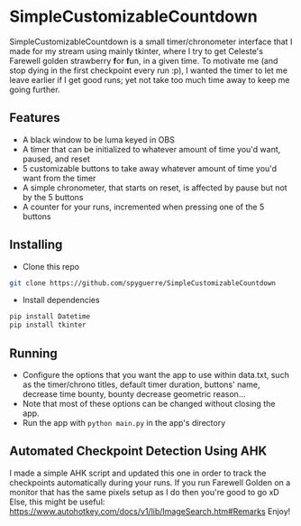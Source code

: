 # SimpleCustomizableCountdown

SimpleCustomizableCountdown is a small timer/chronometer interface that I made for my stream using mainly tkinter, where I try to get Celeste's Farewell golden strawberry **f**or **f**un, in a given time. To motivate me (and stop dying in the first checkpoint every run :p), I wanted the timer to let me leave earlier if I get good runs; yet not take too much time away to keep me going further.

## Features

- A black window to be luma keyed in OBS
- A timer that can be initialized to whatever amount of time you'd want, paused, and reset
- 5 customizable buttons to take away whatever amount of time you'd want from the timer
- A simple chronometer, that starts on reset, is affected by pause but not by the 5 buttons
- A counter for your runs, incremented when pressing one of the 5 buttons

## Installing
- Clone this repo
```bash
git clone https://github.com/spyguerre/SimpleCustomizableCountdown
```
- Install dependencies
```bash
pip install Datetime
pip install tkinter
```

## Running
- Configure the options that you want the app to use within data.txt, such as the timer/chrono titles, default timer duration, buttons' name, decrease time bounty, bounty decrease geometric reason...
- Note that most of these options can be changed without closing the app.
- Run the app with `python main.py` in the app's directory

## Automated Checkpoint Detection Using AHK
I made a simple AHK script and updated this one in order to track the checkpoints automatically during your runs. If you run Farewell Golden on a monitor that has the same pixels setup as I do then you're good to go xD Else, this might be useful: https://www.autohotkey.com/docs/v1/lib/ImageSearch.htm#Remarks
Enjoy!
